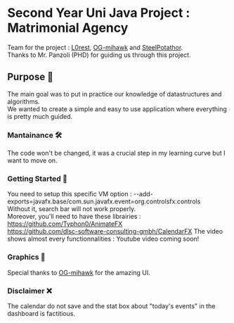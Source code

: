 
# Second Year Uni Java Project : Matrimonial Agency

Team for the project : [L0rest](https://github.com/L0rest), [OG-mihawk](https://github.com/OG-Mihawk) and [SteelPotathor](https://github.com/SteelPotathor).  
Thanks to Mr. Panzoli (PHD) for guiding us through this project.

## Purpose :gem:

The main goal was to put in practice our knowledge of datastructures and algorithms.  
We wanted to create a simple and easy to use application where everything is pretty much guided.

### Mantainance 🛠

The code won't be changed, it was a crucial step in my learning curve but I want to move on.

### Getting Started :beginner:

You need to setup this specific VM option : --add-exports=javafx.base/com.sun.javafx.event=org.controlsfx.controls  
Without it, search bar will not work properly.  
Moreover, you'll need to have these librairies :  
https://github.com/Typhon0/AnimateFX  
https://github.com/dlsc-software-consulting-gmbh/CalendarFX
The video shows almost every functionnalities : Youtube video coming soon!

### Graphics :art:

Special thanks to [OG-mihawk](https://github.com/OG-Mihawk) for the amazing UI.

### Disclaimer :x:

The calendar do not save and the stat box about "today's events" in the dashboard is factitious.
